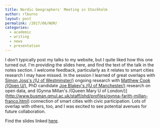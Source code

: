 ```yaml
---
title: Nordic Geographers' Meeting in Stockholm
author: rlburns
layout: post
permalink: /2017/06/NGM/
categories:
  - academic
  - writing
  - news
  - presentation
---
```


I don't typically post my talks to my website, but I quite liked how this one turned out. I'm providing the slides here, and find the text of the talk in the notes section. I welcome feedback, particularly as it relates to smart cities research I may have missed. In the session I learned of great overlaps with [Simon Joss's /(U of Westminster/)](https://www.westminster.ac.uk/about-us/our-people/directory/joss-simon) ongoing research with [Matthew Cook /(Open U/)](http://www.open.ac.uk/people/mc22226), PhD candidate [Joe Blakey's /(U of Manchester/)](http://joeblakey.com/) research on open data, and (Gynna Millan's /(Queen Mary U of London/)](http://www.busman.qmul.ac.uk/staff/phd/profiles/gynna-farith-millan-franco.html) connection of smart cities with civic participation. Lots of overlap with others, too, and I was excited to see potential avenues for future collaboration.

Find the slides linked [here](/assets/uploads/burns-ngm-2017.pptx).